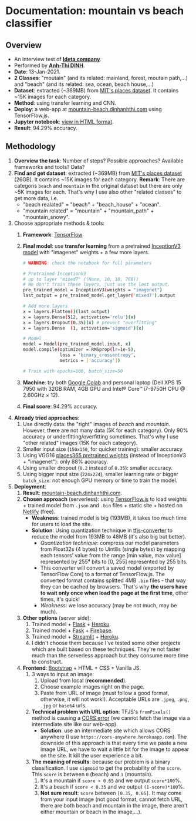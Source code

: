 # Documentation: mountain vs beach classifier

## Overview

- An interview test of [**Ideta company**](http://ideta.io/).
- Performed by [**Anh-Thi DINH**](https://dinhanhthi.com).
- __Date__: 13-Jan-2021.
- **2 Classes**: "moutain" (and its related: mainland, forest, moutain path,...) and "beach" (and its related: sea, ocean, beach house,...)
- **Dataset**: extracted (~369MB) from [MIT's places dataset](http://places.csail.mit.edu/). It contains ~15K images for each category.
- __Method__: using transfer learning and CNN.
- __Deploy__: a web-app at [mountain-beach.dinhanhthi.com](http://mountain-beach.dinhanhthi.com/) using TensorFlow.js.
- __Jupyter notebook__: [view in HTML format](https://dinhanhthi.github.io/tools/github-html?https://github.com/dinhanhthi/interview-mountain-vs-beach/blob/main/notebook/mountain_beach_tf_course_catdog_moreImages.html).
- __Result__: 94.29% accuracy.

## Methodology

1. __Overview the task__: Number of steps? Possible approaches? Available frameworks and tools? Data?
2. __Find and get dataset__: extracted (~369MB) from [MIT's places dataset](http://places.csail.mit.edu/) (26GB). It contains ~15K images for each category. __Remark__: There are categoris `beach` and `mountain` in the original dataset but there are only ~5K images for each. That's why I use also other "related classes" to get more data, i.e.
    - "beach realated" = "beach" + "beach_house" + "ocean".
    - "mountain related" = "mountain" + "mountain_path" + "mountain_snowy".
3. Choose appropriate methods & tools:
    1. __Framework__: [TensorFlow](https://www.tensorflow.org/)
    2. __Final model__: use __transfer learning__ from a pretrained [InceptionV3 model](https://www.tensorflow.org/api_docs/python/tf/keras/applications/InceptionV3) with "imagenet" weights + a few more layers.

		``` bash
		# WARNING: check the notebook for full parameters

		# Pretrained InceptionV3
		# up to layer "mixed7" ((None, 10, 10, 768))
		# We don't train these layers, just use the last output.
		pre_trained_model = InceptionV3(weights = "imagenet")
		last_output = pre_trained_model.get_layer('mixed7').output

		# Add more layers
		x = layers.Flatten()(last_output)
		x = layers.Dense(512, activation='relu')(x)
		x = layers.Dropout(0.35)(x) # prevent "overfitting"
		x = layers.Dense  (1, activation='sigmoid')(x)

		# Model
		model = Model(pre_trained_model.input, x)
		model.compile(optimizer = RMSprop(lr=1e-5),
              		  loss = 'binary_crossentropy',
                      metrics = ['accuracy'])

		# Train with epochs=100, batch_size=50
		```
    3. __Machine__: try both [Google Colab](https://colab.research.google.com/) and personal laptop (Dell XPS 15 7950 with 32GB RAM, 4GB GPU and Intel® Core™ i7-9750H CPU @ 2.60GHz × 12).
    4. __Final score__: 94.29% accuracy.
4. __Already tried approaches__:
    1. Use directly data: the "right" images of _beach_ and _mountain_. However, there are not many data (5K for each category). Only 90% accuracy or underfitting/overfitting sometimes. That's why I use "other related" images (15K for each category).
    2. Smaller input size (`150x150`, for quicker training): smaller accuracy.
    3. Using VGG16 [places365 pretrained weights](http://gkalliatakis.com/accomplishments/keras_vgg16_places/) (instead of InceptionV3 + "imagenet"): only 88% accuracy.
    4. Using smaller dropout (`0.2` instead of `0.35`): smaller accuracy.
    5. Using bigger input size (`224x224`), smaller learning rate or bigger `batch_size`: not enough GPU memory or time to train the model.
5. __Deployment__:
    1. **Result**: [mountain-beach.dinhanhthi.com](http://mountain-beach.dinhanhthi.com/).
    1. __Chosen approach__ (serverless): using [TensorFlow.js](https://www.tensorflow.org/js) to load weights + trained model from `.json` and `.bin` files + static site + hosted on [Netlify](http://netlify.com/) (free).
        - **Weakness**: trained model is big (193MB), it takes too much time for users to load the site.
        - **Solution**: Using quantization technique in [tfjs-converter](https://github.com/tensorflow/tfjs/tree/master/tfjs-converter) to reduce the model from 193MB to 48MB (it's also big but better).
            - _Quantization technique_: compress our model parameters from Float32s (4 bytes) to Uint8s (single bytes) by mapping each tensors’ value from the range [min value, max value] represented by 255⁴ bits to [0, 255] represented by 255 bits.
            - This converter will convert a saved model (exported by TensorFlow Core) to a format of TensorFlow.js. The converted format contains splitted 4MB `.bin` files - that way they can be cached by browsers. That's why **the users have to wait only once when load the page at the first time**, other times, it's quick!
            - _Weakness_: we lose accuracy (may be not much, may be much).
    2. **Other options** (server side):
        1. Trained model + [Flask](https://flask.palletsprojects.com/en/1.1.x/) + [Heroku](https://www.heroku.com/).
        2. Trained model + [Fask](https://flask.palletsprojects.com/en/1.1.x/) + [Firebase](https://firebase.google.com/).
        3. Trained model + [Streamlit](https://www.streamlit.io/) + [Heroku](https://www.heroku.com/).
        4. I didn't choose them because I've tested some other projects which are built based on these techniques. They're not faster much than the serverless approach but they consume more time to construct.
    3. **Frontend**: [Bootstrap](https://blog.getbootstrap.com/) + HTML + CSS + Vanilla JS.
        1. 3 ways to input an image:
           1. Upload from local (**recommended**).
           2. Choose example images right on the page.
           3. Paste from URL of image (must follow a good format, otherwise, it will not work!). Acceptable URLs are `.jpeg`, `.png`, `.jpg` or `base64` urls.
        2. **Technical problem with URL option**: TFJS's `fromPixels()` method is causing a [CORS error](https://developer.mozilla.org/en-US/docs/Web/HTTP/CORS/Errors) (we cannot fetch the image via a intermediate site like our web-app).
            - **Solution**: use an intermediate site which allows CORS anywhere (I use `https://cors-anywhere.herokuapp.com`). The downside of this approach is that every time we paste a new image URL, we have to wait a little bit for the image to appear on the site. It kill the user experience a bit.
        3. **The meaning of results**: because our problem is a binary classification. I use `sigmoid` to get the probability of the `score`. This `score` is between `0` (beach) and `1` (mountain).
           1. It's a mountain if `score > 0.65` and we output `score*100`%.
           2. It's a beach if `score < 0.35` and we output `(1-score)*100`%.
           3. **Not sure result**: `score` between `[0.35, 0.65]`. It may come from your input image (not good format, cannot fetch URL, there are both beach and mountain in the image, there aren't either mountain or beach in the image,...).
